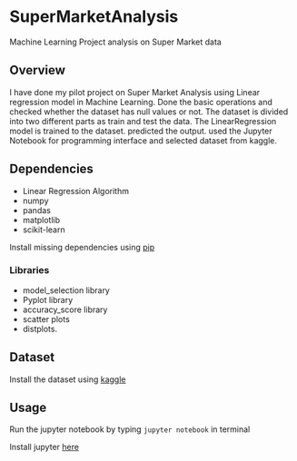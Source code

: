 # SuperMarketAnalysis
Machine Learning Project analysis on Super Market data

## Overview

I have done my pilot project on Super Market Analysis using Linear regression model in Machine Learning. Done the basic operations and checked whether the dataset has null values or not. The dataset is divided into two different parts as train and test the data. The LinearRegression model is trained to the dataset. predicted the output. used the Jupyter Notebook for programming interface and selected dataset from kaggle.
## Dependencies
* Linear Regression Algorithm
* numpy
* pandas
* matplotlib
* scikit-learn

Install missing dependencies using [pip](https://pip.pypa.io/en/stable/)

### Libraries
* model_selection library 
* Pyplot library 
* accuracy_score library 
* scatter plots 
* distplots. 


## Dataset

Install the dataset using [kaggle](https://www.kaggle.com/datasets/aungpyaeap/supermarket-sales)

## Usage


Run the jupyter notebook by typing `jupyter notebook` in terminal

Install jupyter [here](http://jupyter.readthedocs.io/en/latest/install.html)

